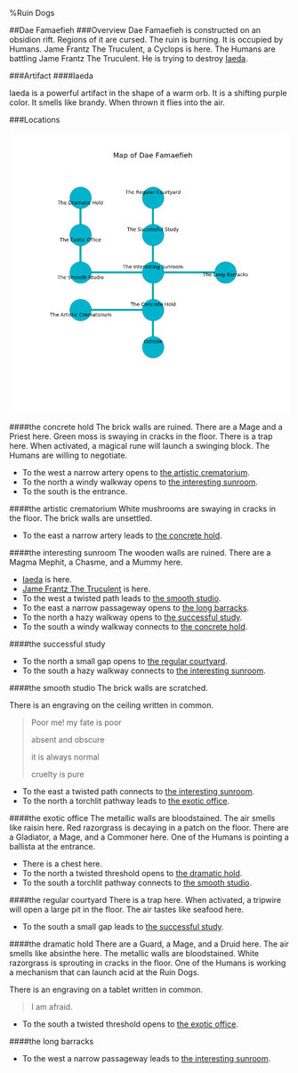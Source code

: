 %Ruin Dogs

##Dae Famaefieh
###Overview
Dae Famaefieh is constructed on an obsidion rift. Regions of it are cursed. The ruin is burning. It is occupied by Humans. <a name="Jame-Frantz-The-Truculent"></a>Jame Frantz The Truculent, a Cyclops is here. The Humans are battling Jame Frantz The Truculent. He  is trying to destroy [Iaeda](#Iaeda). 



###Artifact
####<a name="Iaeda"></a>Iaeda


Iaeda is a powerful artifact in the shape of a warm orb. It is a shifting purple color. It smells like brandy. When thrown it flies into the air. 





###Locations


![](../v2/images/Dae-Famaefieh.png)

####<a name="the-concrete-hold"></a>the concrete hold
The brick walls are ruined. There are a Mage and a Priest here. Green moss is swaying in cracks in the floor. There is a trap here. When activated, a magical rune will launch a swinging block. The Humans are willing to negotiate. 



* To the west a narrow artery opens to [the artistic crematorium](#the-artistic-crematorium).
* To the north a windy walkway opens to [the interesting sunroom](#the-interesting-sunroom).
* To the south is the entrance.


####<a name="the-artistic-crematorium"></a>the artistic crematorium
White mushrooms are swaying in cracks in the floor. The brick walls are unsettled. 



* To the east a narrow artery leads to [the concrete hold](#the-concrete-hold).


####<a name="the-interesting-sunroom"></a>the interesting sunroom
The wooden walls are ruined. There are a Magma Mephit, a Chasme, and a Mummy here. 



* [Iaeda](#Iaeda) is here.
* [Jame Frantz The Truculent](#Jame-Frantz-The-Truculent) is here.
* To the west a twisted path leads to [the smooth studio](#the-smooth-studio).
* To the east a narrow passageway opens to [the long barracks](#the-long-barracks).
* To the north a hazy walkway opens to [the successful study](#the-successful-study).
* To the south a windy walkway connects to [the concrete hold](#the-concrete-hold).


####<a name="the-successful-study"></a>the successful study




* To the north a small gap opens to [the regular courtyard](#the-regular-courtyard).
* To the south a hazy walkway connects to [the interesting sunroom](#the-interesting-sunroom).


####<a name="the-smooth-studio"></a>the smooth studio
The brick walls are scratched. 

There is an engraving on the ceiling written in common. 

> Poor me! my fate is poor
>
> absent and obscure
>
> it is always normal
>
> cruelty is pure
>


* To the east a twisted path connects to [the interesting sunroom](#the-interesting-sunroom).
* To the north a torchlit pathway leads to [the exotic office](#the-exotic-office).


####<a name="the-exotic-office"></a>the exotic office
The metallic walls are bloodstained. The air smells like raisin here. Red razorgrass is decaying in a patch on the floor. There are a Gladiator, a Mage, and a Commoner here. One of the Humans is pointing a ballista at the entrance. 



* There is a chest here.
* To the north a twisted threshold opens to [the dramatic hold](#the-dramatic-hold).
* To the south a torchlit pathway connects to [the smooth studio](#the-smooth-studio).


####<a name="the-regular-courtyard"></a>the regular courtyard
There is a trap here. When activated, a tripwire will open a large pit in the floor. The air tastes like seafood here. 



* To the south a small gap leads to [the successful study](#the-successful-study).


####<a name="the-dramatic-hold"></a>the dramatic hold
There are a Guard, a Mage, and a Druid here. The air smells like absinthe here. The metallic walls are bloodstained. White razorgrass is sprouting in cracks in the floor. One of the Humans is working a mechanism that can launch acid at the Ruin Dogs. 

There is an engraving on a tablet written in common. 

> I am afraid.
>


* To the south a twisted threshold opens to [the exotic office](#the-exotic-office).


####<a name="the-long-barracks"></a>the long barracks




* To the west a narrow passageway leads to [the interesting sunroom](#the-interesting-sunroom).


